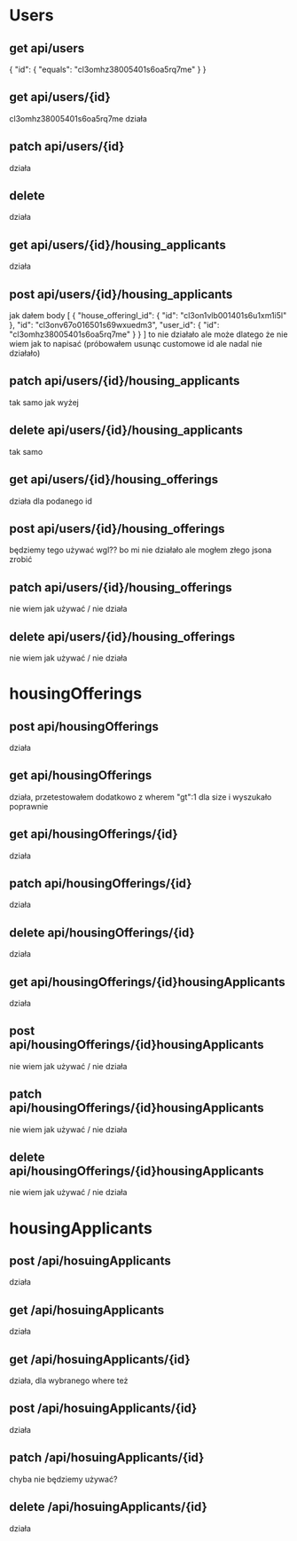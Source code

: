 # Users
## get api/users
{
  "id": {
    "equals": "cl3omhz38005401s6oa5rq7me"
  }
}
## get api/users/{id}
cl3omhz38005401s6oa5rq7me 
działa 
## patch api/users/{id}
działa
## delete 
działa

## get api/users/{id}/housing_applicants
działa
## post api/users/{id}/housing_applicants
jak dałem body [
  {
    "house_offeringI_id": {
      "id": "cl3on1vlb001401s6u1xm1i5l"
    },
    "id": "cl3onv67o016501s69wxuedm3",
    "user_id": {
      "id": "cl3omhz38005401s6oa5rq7me"
    }
  }
]
to nie działało ale może dlatego że nie wiem jak to napisać (próbowałem usunąc customowe id ale nadal nie działało)
## patch api/users/{id}/housing_applicants
tak samo jak wyżej
## delete api/users/{id}/housing_applicants
tak samo

## get api/users/{id}/housing_offerings
działa dla podanego id
## post api/users/{id}/housing_offerings
będziemy tego używać wgl?? bo mi nie działało ale mogłem złego jsona zrobić
## patch api/users/{id}/housing_offerings
nie wiem jak używać / nie działa
## delete api/users/{id}/housing_offerings
nie wiem jak używać / nie działa



# housingOfferings
## post api/housingOfferings
działa
## get api/housingOfferings 
działa, 
przetestowałem dodatkowo z wherem "gt":1 dla size i wyszukało poprawnie 
## get api/housingOfferings/{id}
działa
## patch api/housingOfferings/{id}
działa
## delete api/housingOfferings/{id}
działa
## get api/housingOfferings/{id}housingApplicants
działa
## post api/housingOfferings/{id}housingApplicants
nie wiem jak używać / nie działa
## patch api/housingOfferings/{id}housingApplicants
nie wiem jak używać / nie działa
## delete api/housingOfferings/{id}housingApplicants
nie wiem jak używać / nie działa
# housingApplicants
## post /api/hosuingApplicants 
działa
## get /api/hosuingApplicants 
działa 
## get /api/hosuingApplicants/{id}
działa, dla wybranego where też
## post /api/hosuingApplicants/{id}
działa
## patch /api/hosuingApplicants/{id}
chyba nie będziemy używać? 
## delete /api/hosuingApplicants/{id}
działa

